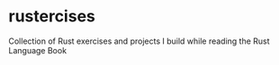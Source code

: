 # rustercises
Collection of Rust exercises and projects I build while reading the Rust Language Book
